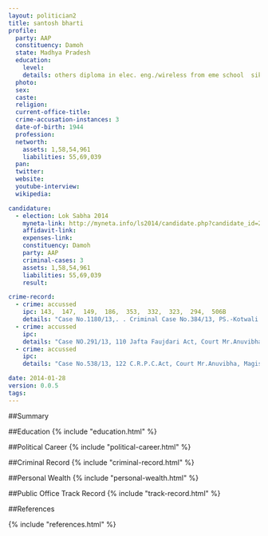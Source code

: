```yaml
---
layout: politician2
title: santosh bharti
profile: 
  party: AAP
  constituency: Damoh
  state: Madhya Pradesh
  education: 
    level: 
    details: others diploma in elec. eng./wireless from eme school  sikandrabad andhra  land forces in 1963 64.
  photo: 
  sex: 
  caste: 
  religion: 
  current-office-title: 
  crime-accusation-instances: 3
  date-of-birth: 1944
  profession: 
  networth: 
    assets: 1,58,54,961
    liabilities: 55,69,039
  pan: 
  twitter: 
  website: 
  youtube-interview: 
  wikipedia: 

candidature: 
  - election: Lok Sabha 2014
    myneta-link: http://myneta.info/ls2014/candidate.php?candidate_id=2923
    affidavit-link: 
    expenses-link: 
    constituency: Damoh 
    party: AAP
    criminal-cases: 3
    assets: 1,58,54,961
    liabilities: 55,69,039
    result:  

crime-record: 
  - crime: accussed
    ipc: 143,  147,  149,  186,  353,  332,  323,  294,  506B
    details: "Case No.1180/13,. . Criminal Case No.384/13, PS.-Kotwali Damoh,. . Chief Judicial Magistrate Damoh. . Date-01/08/2013, Charge have not been framed" 
  - crime: accussed
    ipc: 
    details: "Case NO.291/13, 110 Jafta Faujdari Act, Court Mr.Anuvibha, Magistrate, Damoh" 
  - crime: accussed
    ipc: 
    details: "Case No.538/13, 122 C.R.P.C.Act, Court Mr.Anuvibha, Magistrate, Damoh" 

date: 2014-01-28
version: 0.0.5
tags: 
---
```

##Summary


##Education
{% include "education.html" %}


##Political Career
{% include "political-career.html" %}


##Criminal Record
{% include "criminal-record.html" %}


##Personal Wealth
{% include "personal-wealth.html" %}


##Public Office Track Record
{% include "track-record.html" %}


##References


{% include "references.html" %}